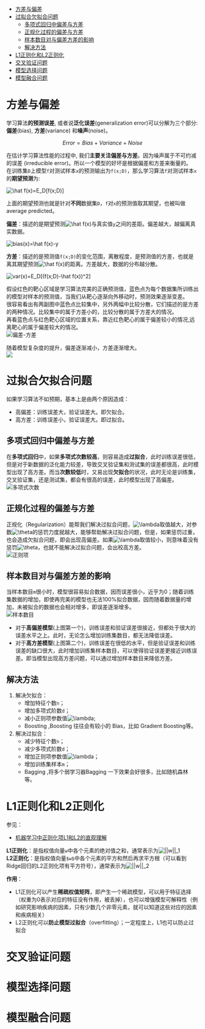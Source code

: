 * [方差与偏差](#方差与偏差)
* [过拟合欠拟合问题](#过拟合欠拟合问题)
    * [多项式回归中偏差与方差](#多项式回归中偏差与方差)
    * [正规化过程的偏差与方差](#正规化过程的偏差与方差)
    * [样本数目对与偏差方差的影响](#样本数目对与偏差方差的影响)
    * [解决方法](#解决方法)
* [L1正则化和L2正则化](#l1正则化和l2正则化)
* [交叉验证问题](#交叉验证问题)
* [模型选择问题](#模型选择问题)
* [模型融合问题](#模型融合问题)

# 方差与偏差
学习算法**的预测误差**, 或者说**泛化误差**(generalization error)可以分解为三个部分: **偏差**(bias), **方差**(variance) 和**噪声**(noise)。

```math
Error = Bias + Variance + Noise
```
在估计学习算法性能的过程中, 我们**主要关注偏差与方差**。因为噪声属于不可约减的误差 (irreducible error)。所以一个模型的好坏是根据偏差和方差来衡量的。   
在训练集`D`上模型`f`对测试样本`x`的预测输出为`f(x;D)`，那么学习算法`f`对测试样本`x`的**期望预测**为:   

<!--

```math
\hat f(x)=E_D[f(x;D)]
```

-->

<img src="https://latex.codecogs.com/png.latex?\hat&space;f(x)=E_D[f(x;D)]" title="\hat f(x)=E_D[f(x;D)]" />

上面的期望预测也就是针对**不同**数据集`D`，`f`对`x`的预测值取其期望，也被叫做 average predicted。    

**偏差**：描述的是期望预测<img src="https://latex.codecogs.com/png.latex?\inline&space;\hat&space;f(x)" title="\hat f(x)" /><!--`$\hat f(x)$`-->与真实值`y`之间的差距。偏差越大，越偏离真实数据。

<!--

```math
bias(x)=\hat f(x)-y
```

-->

<img src="https://latex.codecogs.com/png.latex?bias(x)=\hat&space;f(x)-y" title="bias(x)=\hat f(x)-y" />

**方差**：描述的是预测值`f(x;D)`的变化范围，离散程度，是预测值的方差，也就是离其期望预测<img src="https://latex.codecogs.com/png.latex?\inline&space;\hat&space;f(x)" title="\hat f(x)" /><!--`$\hat f(x)$`-->的距离。方差越大，数据的分布越分散。    

<!--

```math
var(x)=E_D[(f(x;D)-\hat f(x))^2]
```

-->

<img src="https://latex.codecogs.com/png.latex?var(x)=E_D[(f(x;D)-\hat&space;f(x))^2]" title="var(x)=E_D[(f(x;D)-\hat f(x))^2]" />

假设红色的靶心区域是学习算法完美的正确预测值，蓝色点为每个数据集所训练出的模型对样本的预测值，当我们从靶心逐渐向外移动时，预测效果逐渐变差。       
很容易看出有两副图中蓝色点比较集中，另外两幅中比较分散，它们描述的是方差的两种情况。比较集中的属于方差小的，比较分散的属于方差大的情况。   
再看蓝色点与红色靶心区域的位置关系，靠近红色靶心的属于偏差较小的情况,远离靶心的属于偏差较大的情况。     
![偏差-方差](https://raw.githubusercontent.com/Andr-Robot/iMarkdownPhotos/master/Res/bulls-eye-label-diagram.png)     

随着模型复杂度的提升，偏差逐渐减小，方差逐渐增大。   
![](https://raw.githubusercontent.com/Andr-Robot/iMarkdownPhotos/master/Res/bias-variance-model-complexity.png)

# 过拟合欠拟合问题
如果学习算法不如预期，基本上是由两个原因造成：
- 高偏差：训练误差大，验证误差大。即欠拟合。
- 高方差：训练误差小，验证误差大。即过拟合。

## 多项式回归中偏差与方差
在**多项式回归**中，如果**多项式次数较高**，则容易造成**过拟合**，此时训练误差很低，但是对于新数据的泛化能力较差，导致交叉验证集和测试集的误差都很高，此时模型出现了高方差。而当**次数较低**时，又易出现**欠拟合**的状况，此时无论是训练集，交叉验证集，还是测试集，都会有很高的误差，此时模型出现了高偏差。    
![多项式次数](https://raw.githubusercontent.com/Andr-Robot/iMarkdownPhotos/master/Res/%E5%A4%9A%E9%A1%B9%E5%BC%8F%E5%9B%9E%E5%BD%92%E7%9A%84%E5%81%8F%E5%B7%AE%E6%96%B9%E5%B7%AE.png)

## 正规化过程的偏差与方差
正规化（Regularization）能帮我们解决过拟合问题，<img src="https://latex.codecogs.com/png.latex?\inline&space;\lambda" title="\lambda" /><!--`$\lambda$`-->取值越大，对参数<img src="https://latex.codecogs.com/png.latex?\inline&space;\theta" title="\theta" /><!--`$\theta$`-->的惩罚力度就越大，能够帮助解决过拟合问题，但是，如果惩罚过重，也会造成欠拟合问题，即会出现高偏差。如果<img src="https://latex.codecogs.com/png.latex?\inline&space;\lambda" title="\lambda" /><!--`$\lambda$`-->取值较小，则意味着没有惩罚<img src="https://latex.codecogs.com/png.latex?\inline&space;\theta" title="\theta" /><!--`$\theta$`-->，也就不能解决过拟合问题，会出校高方差。   
![正则项](https://raw.githubusercontent.com/Andr-Robot/iMarkdownPhotos/master/Res/%E6%AD%A3%E5%88%99%E9%A1%B9%E7%9A%84%E5%BD%B1%E5%93%8D.png)

## 样本数目对与偏差方差的影响
当样本数目`m`很小时，模型很容易拟合数据，因而误差很小，近乎为0；随着训练集数据的增加，即使再完美的模型也无法100%拟合数据，因而随着数据量的增加，未被拟合的数据也会相对增多，即误差逐渐增多。   
![样本数目](https://raw.githubusercontent.com/Andr-Robot/iMarkdownPhotos/master/Res/overfitting-and-underfitting.png)    

- 对于**高偏差模型**(上图第一个)，训练误差和验证误差很接近，但都处于很大的误差水平之上。此时，无论怎么增加训练集数目，都无法降低误差。
- 对于**高方差模型**(上图第二个)，训练误差在很低的水平，但是验证误差和训练误差的缺口很大，此时增加训练集样本数目，可以使得验证误差更接近训练误差。即当模型出现高方差问题，可以通过增加样本数目来降低方差。

## 解决方法
1. 解决欠拟合：
    - 增加特征个数`n`；
    - 增加多项式阶数`d`；
    - 减小正则项参数值<img src="https://latex.codecogs.com/png.latex?\inline&space;\lambda" title="\lambda" /><!--`$\lambda$`-->;
    - Boosting ,Boosting 往往会有较小的 Bias，比如 Gradient Boosting等。
2. 解决过拟合：
    - 减少特征个数`n`；
    - 减少多项式阶数`d`；
    - 增加正则项参数值<img src="https://latex.codecogs.com/png.latex?\inline&space;\lambda" title="\lambda" /><!--`$\lambda$`-->；
    - 增加训练集样本`m`；
    - Bagging ,将多个弱学习器Bagging 一下效果会好很多，比如随机森林等。

# L1正则化和L2正则化
参见：  
- [机器学习中正则化项L1和L2的直观理解](https://blog.csdn.net/jinping_shi/article/details/52433975)    

**L1正则化**：是指权值向量`w`中各个元素的绝对值之和，通常表示为<img src="https://latex.codecogs.com/png.latex?\inline&space;||w||_1" title="||w||_1" /><!--`$||w||_1$`-->   
**L2正则化**：是指权值向量`$w$`中各个元素的平方和然后再求平方根（可以看到Ridge回归的L2正则化项有平方符号），通常表示为<img src="https://latex.codecogs.com/png.latex?\inline&space;||w||_2" title="||w||_2" /><!--`$||w||_2$`-->

**作用**：
- L1正则化可以产生**稀疏权值矩阵**，即产生一个稀疏模型，可以用于特征选择（权重为0表示对应的特征没有作用，被丢掉），也可以增强模型可解释性（例如研究影响疾病的因素，只有少数几个非零元素，就可以知道这些对应的因素和疾病相关）
- L2正则化可以**防止模型过拟合**（overfitting）；一定程度上，L1也可以防止过拟合

# 交叉验证问题

# 模型选择问题

# 模型融合问题